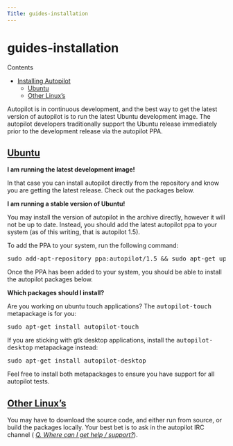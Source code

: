 ```yaml
---
Title: guides-installation
---
```


# guides-installation

<p class="topic-title first">Contents</p>
<ul class="simple">
<li><a class="reference internal" href="#installing-autopilot" id="id2">Installing Autopilot</a><ul>
<li><a class="reference internal" href="#ubuntu" id="id3">Ubuntu</a></li>
<li><a class="reference internal" href="#other-linux-s" id="id4">Other Linux&#8217;s</a></li>
</ul>
</li>
</ul>
<p>Autopilot is in continuous development, and the best way to get the latest version of autopilot is to run the latest Ubuntu development image. The autopilot developers traditionally support the Ubuntu release immediately prior to the development release via the autopilot PPA.</p>
<h2><a class="toc-backref" href="#id3">Ubuntu</a><a class="headerlink" href="#ubuntu" title="Permalink to this headline"></a></h2>
<p><strong>I am running the latest development image!</strong></p>
<p>In that case you can install autopilot directly from the repository and know you are getting the latest release. Check out the packages below.</p>
<p><strong>I am running a stable version of Ubuntu!</strong></p>
<p>You may install the version of autopilot in the archive directly, however it will not be up to date. Instead, you should add the latest autopilot ppa to your system (as of this writing, that is autopilot 1.5).</p>
<p>To add the PPA to your system, run the following command:</p>
<pre>sudo add-apt-repository ppa:autopilot/1.5 &amp;&amp; sudo apt-get update
</pre>
<p>Once the PPA has been added to your system, you should be able to install the autopilot packages below.</p>
<p><strong>Which packages should I install?</strong></p>
<p>Are you working on ubuntu touch applications? The <tt class="docutils literal"><span class="pre">autopilot-touch</span></tt> metapackage is for you:</p>
<pre>sudo apt-get install autopilot-touch
</pre>
<p>If you are sticking with gtk desktop applications, install the <tt class="docutils literal"><span class="pre">autopilot-desktop</span></tt> metapackage instead:</p>
<pre>sudo apt-get install autopilot-desktop
</pre>
<p>Feel free to install both metapackages to ensure you have support for all autopilot tests.</p>
<h2><a class="toc-backref" href="#id4">Other Linux&#8217;s</a><a class="headerlink" href="#other-linux-s" title="Permalink to this headline"></a></h2>
<p>You may have to download the source code, and either run from source, or build the packages locally. Your best bet is to ask in the autopilot IRC channel ( <a class="reference internal" href="faq-faq.md#help-and-support"><em>Q. Where can I get help / support?</em></a>).</p>
